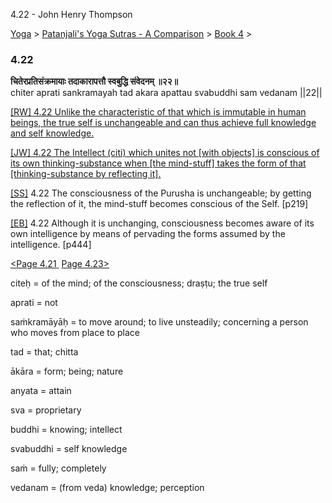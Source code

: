 4.22 - John Henry Thompson 

[Yoga](../../../yoga.html)‎ > ‎[Patanjali's Yoga Sutras - A Comparison](../../patanjani.html)‎ > ‎[Book 4](../book-4.html)‎ > ‎

### 4.22

**चितेरप्रतिसंक्रमायाः तदाकारापत्तौ स्वबुद्धि संवेदनम् ॥२२॥**  
chiter aprati sankramayah tad akara apattau svabuddhi sam vedanam ||22||  
  
  
[\[RW\] 4.22 Unlike the characteristic of that which is immutable in human beings, the true self is unchangeable and can thus achieve full knowledge and self knowledge.](http://www.ashtangayoga.info/source-texts/yoga-sutra-patanjali/chapter-4/item/chiter-aprati-sankramayah-akara-apattau-svabuddhi/)  
  
[\[JW\] 4.22 The Intellect (citi) which unites not \[with objects\] is conscious of its own thinking-substance when \[the mind-stuff\] takes the form of that \[thinking-substance by reflecting it\].](http://books.google.com/books?id=YzFImjtOxUwC&pg=PA332&ci=181%2C1001%2C793%2C111&source=bookclip)  
  
[\[SS\]](http://www.amazon.com/Yoga-Sutras-Patanjali-Commentary-Satchidananda/dp/0932040381) 4.22 The consciousness of the Purusha is unchangeable; by getting the reflection of it, the mind-stuff becomes conscious of the Self. \[p219\]  
  
[\[EB\]](http://www.amazon.com/Yoga-Sutras-Patanjali-Translation-Commentary/dp/0865477361/ref=sr_1_1?ie=UTF8&s=books&qid=1250508322&sr=1-1) 4.22 Although it is unchanging, consciousness becomes aware of its own intelligence by means of pervading the forms assumed by the intelligence. \[p444\]  
  
  
[<Page 4.21](421.html)[ ](415.html) [Page 4.23>](423.html)  

citeḥ = of the mind; of the consciousness; draṣṭu; the true self  
  
aprati = not  
  
saṁkramāyāḥ = to move around; to live unsteadily; concerning a person who moves from place to place  
  
tad = that; chitta  
  
ākāra = form; being; nature  
  
anyata = attain  
  
sva = proprietary  
  
buddhi = knowing; intellect  
  
svabuddhi = self knowledge  
  
saṁ = fully; completely  
  
vedanam = (from veda) knowledge; perception

